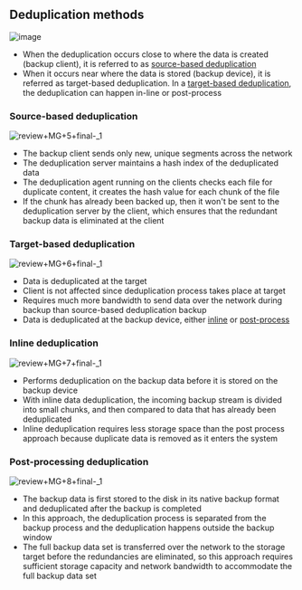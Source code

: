 ## Deduplication methods
![image](https://github.com/iamfabo/dellemc/assets/60046736/c63d1e5c-85c1-463f-a3e6-99905bf0386e)
- When the deduplication occurs close to where the data is created (backup client), it is referred to as [source-based deduplication](https://github.com/iamfabo/dellemc/edit/main/data_protection_and_management/deduplication.md#source-based-deduplication)
- When it occurs near where the data is stored (backup device), it is referred as target-based deduplication. In a [target-based deduplication](https://github.com/iamfabo/dellemc/blob/main/data_protection_and_management/deduplication.md#target-based-deduplication), the deduplication can happen in-line or post-process
  
### Source-based deduplication
![review+MG+5+final-_1](https://github.com/iamfabo/dellemc/assets/60046736/cc3c35c2-0fce-4a84-9c29-fe4bc12b21c7)
- The backup client sends only new, unique segments across the network
- The deduplication server maintains a hash index of the deduplicated data
- The deduplication agent running on the clients checks each file for duplicate content, it creates the hash value for each chunk of the file
- If the chunk has already been backed up, then it won't be sent to the deduplication server by the client, which ensures that the redundant backup data is eliminated at the client

### Target-based deduplication
![review+MG+6+final-_1](https://github.com/iamfabo/dellemc/assets/60046736/1f4751c5-b0e9-483b-a039-61e264c89cca)
- Data is deduplicated at the target
- Client is not affected since deduplication process takes place at target
- Requires much more bandwidth to send data over the network during backup than source-based deduplication backup
- Data is deduplicated at the backup device, either [inline](https://github.com/iamfabo/dellemc/blob/main/data_protection_and_management/deduplication.md#inline-deduplication) or [post-process](https://github.com/iamfabo/dellemc/blob/main/data_protection_and_management/deduplication.md#post-processing-deduplication)
  
### Inline deduplication
![review+MG+7+final-_1](https://github.com/iamfabo/dellemc/assets/60046736/326a038a-adaa-4872-b4ca-c2bea9738a31)
- Performs deduplication on the backup data before it is stored on the backup device
- With inline data deduplication, the incoming backup stream is divided into small chunks, and then compared to data that has already been deduplicated
- Inline deduplication requires less storage space than the post process approach because duplicate data is removed as it enters the system

### Post-processing deduplication
![review+MG+8+final-_1](https://github.com/iamfabo/dellemc/assets/60046736/b04af6ad-4dba-44e0-8c26-1552fd50eaaa)
- The backup data is first stored to the disk in its native backup format and deduplicated after the backup is completed
- In this approach, the deduplication process is separated from the backup process and the deduplication happens outside the backup window
- The full backup data set is transferred over the network to the storage target before the redundancies are eliminated, so this approach requires sufficient storage capacity and network bandwidth to accommodate the full backup data set
